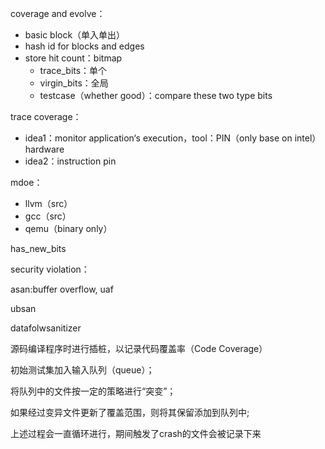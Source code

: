 coverage and evolve：

* basic block（单入单出）
* hash id for blocks and edges
* store hit count：bitmap
  * trace_bits：单个
  * virgin_bits：全局
  * testcase（whether good）：compare these two type bits



trace coverage：

* idea1：monitor application‘s execution，tool：PIN（only base on intel）hardware
* idea2：instruction pin



mdoe：

* llvm（src）
* gcc（src）
* qemu（binary only）



has_new_bits



security violation：

asan:buffer overflow, uaf

ubsan

datafolwsanitizer



源码编译程序时进行插桩，以记录代码覆盖率（Code Coverage）

初始测试集加入输入队列（queue）；

将队列中的文件按一定的策略进行“突变”；

如果经过变异文件更新了覆盖范围，则将其保留添加到队列中;

上述过程会一直循环进行，期间触发了crash的文件会被记录下来